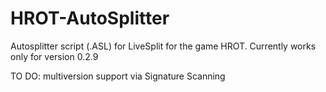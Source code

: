 # HROT-AutoSplitter

Autosplitter script (.ASL) for LiveSplit for the game HROT. Currently works only for version 0.2.9

TO DO:
multiversion support via Signature Scanning
